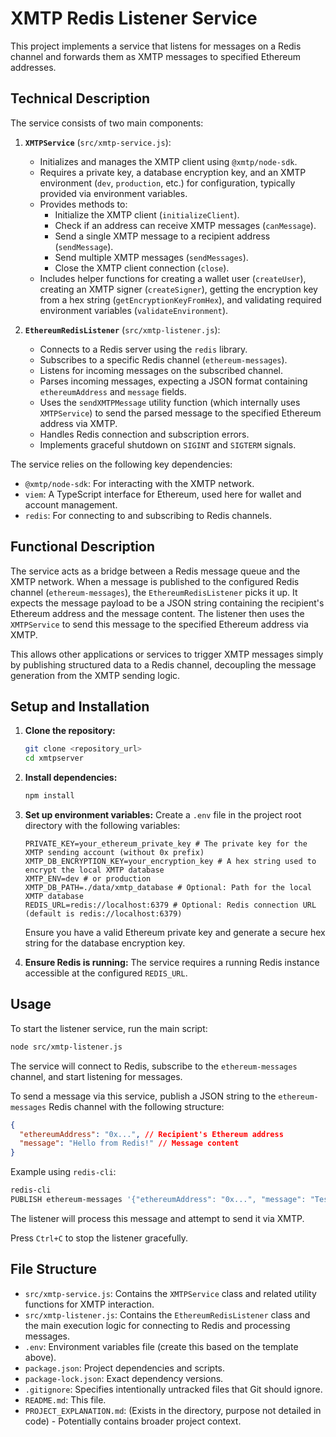 # XMTP Redis Listener Service

This project implements a service that listens for messages on a Redis channel and forwards them as XMTP messages to specified Ethereum addresses.

## Technical Description

The service consists of two main components:

1.  **`XMTPService`** (`src/xmtp-service.js`):
    *   Initializes and manages the XMTP client using `@xmtp/node-sdk`.
    *   Requires a private key, a database encryption key, and an XMTP environment (`dev`, `production`, etc.) for configuration, typically provided via environment variables.
    *   Provides methods to:
        *   Initialize the XMTP client (`initializeClient`).
        *   Check if an address can receive XMTP messages (`canMessage`).
        *   Send a single XMTP message to a recipient address (`sendMessage`).
        *   Send multiple XMTP messages (`sendMessages`).
        *   Close the XMTP client connection (`close`).
    *   Includes helper functions for creating a wallet user (`createUser`), creating an XMTP signer (`createSigner`), getting the encryption key from a hex string (`getEncryptionKeyFromHex`), and validating required environment variables (`validateEnvironment`).

2.  **`EthereumRedisListener`** (`src/xmtp-listener.js`):
    *   Connects to a Redis server using the `redis` library.
    *   Subscribes to a specific Redis channel (`ethereum-messages`).
    *   Listens for incoming messages on the subscribed channel.
    *   Parses incoming messages, expecting a JSON format containing `ethereumAddress` and `message` fields.
    *   Uses the `sendXMTPMessage` utility function (which internally uses `XMTPService`) to send the parsed message to the specified Ethereum address via XMTP.
    *   Handles Redis connection and subscription errors.
    *   Implements graceful shutdown on `SIGINT` and `SIGTERM` signals.

The service relies on the following key dependencies:
*   `@xmtp/node-sdk`: For interacting with the XMTP network.
*   `viem`: A TypeScript interface for Ethereum, used here for wallet and account management.
*   `redis`: For connecting to and subscribing to Redis channels.

## Functional Description

The service acts as a bridge between a Redis message queue and the XMTP network. When a message is published to the configured Redis channel (`ethereum-messages`), the `EthereumRedisListener` picks it up. It expects the message payload to be a JSON string containing the recipient's Ethereum address and the message content. The listener then uses the `XMTPService` to send this message to the specified Ethereum address via XMTP.

This allows other applications or services to trigger XMTP messages simply by publishing structured data to a Redis channel, decoupling the message generation from the XMTP sending logic.

## Setup and Installation

1.  **Clone the repository:**
    ```bash
    git clone <repository_url>
    cd xmtpserver
    ```

2.  **Install dependencies:**
    ```bash
    npm install
    ```

3.  **Set up environment variables:**
    Create a `.env` file in the project root directory with the following variables:
    ```env
    PRIVATE_KEY=your_ethereum_private_key # The private key for the XMTP sending account (without 0x prefix)
    XMTP_DB_ENCRYPTION_KEY=your_encryption_key # A hex string used to encrypt the local XMTP database
    XMTP_ENV=dev # or production
    XMTP_DB_PATH=./data/xmtp_database # Optional: Path for the local XMTP database
    REDIS_URL=redis://localhost:6379 # Optional: Redis connection URL (default is redis://localhost:6379)
    ```
    Ensure you have a valid Ethereum private key and generate a secure hex string for the database encryption key.

4.  **Ensure Redis is running:**
    The service requires a running Redis instance accessible at the configured `REDIS_URL`.

## Usage

To start the listener service, run the main script:

```bash
node src/xmtp-listener.js
```

The service will connect to Redis, subscribe to the `ethereum-messages` channel, and start listening for messages.

To send a message via this service, publish a JSON string to the `ethereum-messages` Redis channel with the following structure:

```json
{
  "ethereumAddress": "0x...", // Recipient's Ethereum address
  "message": "Hello from Redis!" // Message content
}
```

Example using `redis-cli`:

```bash
redis-cli
PUBLISH ethereum-messages '{"ethereumAddress": "0x...", "message": "Test message"}'
```

The listener will process this message and attempt to send it via XMTP.

Press `Ctrl+C` to stop the listener gracefully.

## File Structure

*   `src/xmtp-service.js`: Contains the `XMTPService` class and related utility functions for XMTP interaction.
*   `src/xmtp-listener.js`: Contains the `EthereumRedisListener` class and the main execution logic for connecting to Redis and processing messages.
*   `.env`: Environment variables file (create this based on the template above).
*   `package.json`: Project dependencies and scripts.
*   `package-lock.json`: Exact dependency versions.
*   `.gitignore`: Specifies intentionally untracked files that Git should ignore.
*   `README.md`: This file.
*   `PROJECT_EXPLANATION.md`: (Exists in the directory, purpose not detailed in code) - Potentially contains broader project context.
